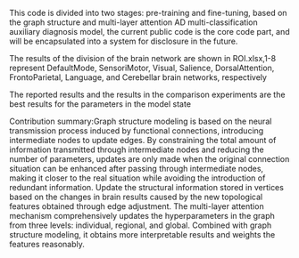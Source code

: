 This code is divided into two stages: pre-training and fine-tuning, based on the graph structure and multi-layer attention AD multi-classification auxiliary diagnosis model, the current public code is the core code part, and will be encapsulated into a system for disclosure in the future.

The results of the division of the brain network are shown in ROI.xlsx,1-8 represent DefaultMode, SensoriMotor, Visual, Salience, DorsalAttention, FrontoParietal, Language, and Cerebellar brain networks, respectively

The reported results and the results in the comparison experiments are the best results for the parameters in the model state

Contribution summary:Graph structure modeling is based on the neural transmission process induced by functional connections, introducing intermediate nodes to update edges. By constraining the total amount of information transmitted through intermediate nodes and reducing the number of parameters, updates are only made when the original connection situation can be enhanced after passing through intermediate nodes, making it closer to the real situation while avoiding the introduction of redundant information. Update the structural information stored in vertices based on the changes in brain results caused by the new topological features obtained through edge adjustment. The multi-layer attention mechanism comprehensively updates the hyperparameters in the graph from three levels: individual, regional, and global. Combined with graph structure modeling, it obtains more interpretable results and weights the features reasonably.
